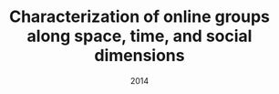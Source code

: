 ---
title: "Characterization of online groups along space, time, and social dimensions"
collection: publications
date: 2014
venue: 'EPJ Data Science, 3(1), 8'
authors: 'D. Martin-Borregon, L. Aiello, P.A. Grabowicz, A. Jaimes, R. Baeza-Yates'
---